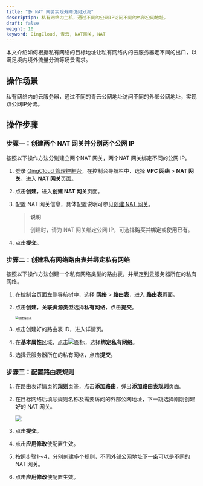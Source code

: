 ```yaml
---
title: "多 NAT 网关实现外网访问分流"
descriptipn: 私有网络内主机，通过不同的公网IP访问不同的外部公网地址。
draft: false
weight: 10
keyword: QingCloud, 青云, NAT网关, NAT
---
```


本文介绍如何根据私有网络的目标地址让私有网络内的云服务器走不同的出口，以满足境内境外流量分流等场景需求。

## 操作场景

私有网络内的云服务器，通过不同的青云公网地址访问不同的外部公网地址，实现双公网IP分流。

## 操作步骤

### 步骤一：创建两个 NAT 网关并分别两个公网 IP

按照以下操作方法分别建立两个NAT 网关，两个NAT 网关绑定不同的公网 IP。

1. 登录 [QingCloud 管理控制台](https://console.qingcloud.com/login)，在控制台导航栏中，选择 **VPC 网络** > **NAT 网关**，进入 **NAT 网关**页面。

2. 点击**创建**，进入**创建 NAT 网关**页面。

3. 配置 NAT 网关信息，具体配置说明可参见[创建 NAT 网关](../../manual/mge_nat/create_nat/)。

   > **说明**
   >
   > 创建时，请为 NAT 网关绑定公网 IP，可选择**购买并绑定**或**使用已有**。

4. 点击**提交**。

### 步骤二：创建私有网络路由表并绑定私有网络

按照以下操作方法创建一个私有网络类型的路由表，并绑定到云服务器所在的私有网络。

1. 在控制台页面左侧导航树中，选择 **网络** > **路由表**，进入 **路由表**页面。

2. 点击**创建**，**关联资源类型**选择**私有网络**，点击**提交**。

   <img src="/network/vpc/_images/504002_create_routetable.png" alt="创建路由表" style="zoom:50%;" />

3. 点击创建好的路由表 ID，进入详情页。

4. 在**基本属性**区域，点击![](/network/vpc/_images/function_icon.png)图标，选择**绑定私有网络**。

5. 选择云服务器所在的私有网络，点击**提交**。

### 步骤三：配置路由表规则

1. 在路由表详情页的**规则**页签，点击**添加路由**，弹出**添加路由表规则**页面。

2. 在目标网络后填写规则名称及需要访问的外部公网地址，下一跳选择刚刚创建好的 NAT 网关。

   ![](../../_images/bp_add_route_rule.png)

3. 点击**提交**。

4. 点击**应用修改**使配置生效。

5. 按照步骤1～4，分别创建多个规则，不同外部公网地址下一条可以是不同的 NAT 网关。

5. 点击**应用修改**使配置生效。

